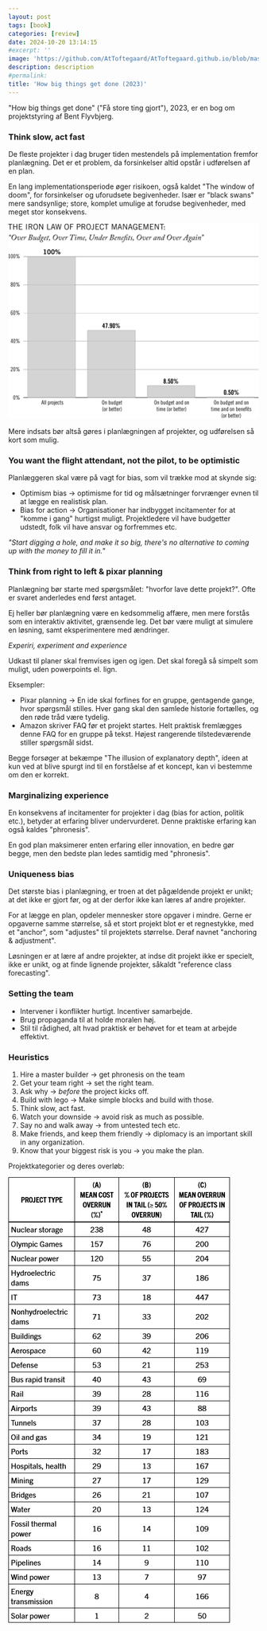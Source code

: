 ```yaml
---
layout: post
tags: [book]
categories: [review]
date: 2024-10-20 13:14:15
#excerpt: ''
image: 'https://github.com/AtToftegaard/AtToftegaard.github.io/blob/master/assets/bigthings.jpg'
description: description
#permalink:
title: 'How big things get done (2023)'
---
```


"How big things get done" ("Få store ting gjort"), 2023, er en bog om projektstyring af Bent Flyvbjerg.

### Think slow, act fast

De fleste projekter i dag bruger tiden mestendels på implementation fremfor planlægning. Det er et problem, da forsinkelser altid opstår i udførelsen af en plan.

En lang implementationsperiode øger risikoen, også kaldet "The window of doom", for forsinkelser og uforudsete begivenheder. Især er "black swans" mere sandsynlige; store, komplet umulige at forudse begivenheder, med meget stor konsekvens.

![IronLaw](/assets/BigThingsIronLaw.jpg)

Mere indsats bør altså gøres i planlægningen af projekter, og udførelsen så kort som mulig.

### You want the flight attendant, not the pilot, to be optimistic

Planlæggeren skal være på vagt for bias, som vil trække mod at skynde sig:
- Optimism bias &rarr; optimisme for tid og målsætninger forvrænger evnen til at lægge en realistisk plan.
- Bias for action &rarr; Organisationer har indbygget incitamenter for at "komme i gang" hurtigst muligt. Projektledere vil have budgetter udstedt, folk vil have ansvar og forfremmes etc.

*"Start digging a hole, and make it so big, there's no alternative to coming up with the money to fill it in."*

### Think from right to left & pixar planning
Planlægning bør starte med spørgsmålet: "hvorfor lave dette projekt?". Ofte er svaret anderledes end først antaget.

Ej heller bør planlægning være en kedsommelig affære, men mere forstås som en interaktiv aktivitet, grænsende leg. Det bør være muligt at simulere en løsning, samt eksperimentere med ændringer.

*Experiri, experiment and experience*

Udkast til planer skal fremvises igen og igen. Det skal foregå så simpelt som muligt, uden powerpoints el. lign. 

Eksempler:
- Pixar planning  &rarr; En ide skal forfines for en gruppe, gentagende gange, hvor spørgsmål stilles. Hver gang skal den samlede historie fortælles, og den røde tråd være tydelig.
- Amazon skriver FAQ før et projekt startes. Helt praktisk fremlægges denne FAQ for en gruppe på tekst. Højest rangerende tilstedeværende stiller spørgsmål sidst.

Begge forsøger at bekæmpe "The illusion of explanatory depth", ideen at kun ved at blive spurgt ind til en forståelse af et koncept, kan vi bestemme om den er korrekt.

### Marginalizing experience

En konsekvens af incitamenter for projekter i dag (bias for action, politik etc.), betyder at erfaring bliver undervurderet. Denne praktiske erfaring kan også kaldes "phronesis".

En god plan maksimerer enten erfaring eller innovation, en bedre gør begge, men den bedste plan ledes samtidig med "phronesis".

### Uniqueness bias

Det største bias i planlægning, er troen at det pågældende projekt er unikt; at det ikke er gjort før, og at der derfor ikke kan læres af andre projekter.

For at lægge en plan, opdeler mennesker store opgaver i mindre. Gerne er opgaverne samme størrelse, så et stort projekt blot er et regnestykke, med et "anchor", som "adjustes" til projektets størrelse. Deraf navnet "anchoring & adjustment".

Løsningen er at lære af andre projekter, at indse dit projekt ikke er specielt, ikke er unikt, og at finde lignende projekter, såkaldt "reference class forecasting".

### Setting the team

- Intervener i konflikter hurtigt. Incentiver samarbejde.
- Brug propaganda til at holde moralen høj.
- Stil til rådighed, alt hvad praktisk er behøvet for et team at arbejde effektivt.

### Heuristics

1. Hire a master builder &rarr; get phronesis on the team
2. Get your team right &rarr; set the right team.
3. Ask why &rarr; *before* the project kicks off.
4. Build with lego &rarr; Make simple blocks and build with those.
5. Think slow, act fast.
6. Watch your downside &rarr; avoid risk as much as possible.
7. Say no and walk away &rarr; from untested tech etc.
8. Make friends, and keep them friendly &rarr; diplomacy is an important skill in any organization.
9. Know that your biggest risk is you &rarr; you make the plan.

Projektkategorier og deres overløb:

![IronLaw](/assets/BigThingsOverShootTable.png)